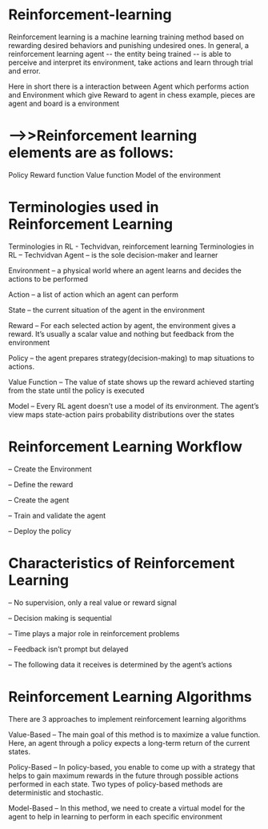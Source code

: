 # Reinforcement-learning
Reinforcement learning is a machine learning training method based on rewarding desired behaviors and punishing undesired ones. In general, a reinforcement learning agent -- the entity being trained -- is able to perceive and interpret its environment, take actions and learn through trial and error.

Here in short there is a interaction between Agent which performs action and Environment which give Reward to agent
in chess example, pieces are agent and board is a environment
  
# -->>Reinforcement learning elements are as follows:
Policy
Reward function
Value function
Model of the environment

# Terminologies used in Reinforcement Learning
Terminologies in RL - Techvidvan, reinforcement learning
Terminologies in RL – Techvidvan
Agent – is the sole decision-maker and learner

Environment – a physical world where an agent learns and decides the actions to be performed

Action – a list of action which an agent can perform

State – the current situation of the agent in the environment

Reward – For each selected action by agent, the environment gives a reward. It’s usually a scalar value and nothing but feedback from the environment

Policy – the agent prepares strategy(decision-making) to map situations to actions.

Value Function – The value of state shows up the reward achieved starting from the state until the policy is executed

Model – Every RL agent doesn’t use a model of its environment. The agent’s view maps state-action pairs probability distributions over the states

# Reinforcement Learning Workflow

– Create the Environment

– Define the reward

– Create the agent

– Train and validate the agent

– Deploy the policy


# Characteristics of Reinforcement Learning
– No supervision, only a real value or reward signal

– Decision making is sequential

– Time plays a major role in reinforcement problems

– Feedback isn’t prompt but delayed

– The following data it receives is determined by the agent’s actions


# Reinforcement Learning Algorithms
There are 3 approaches to implement reinforcement learning algorithms

Value-Based – The main goal of this method is to maximize a value function. Here, an agent through a policy expects a long-term return of the current states.

Policy-Based – In policy-based, you enable to come up with a strategy that helps to gain maximum rewards in the future through possible actions performed in each state. Two types of policy-based methods are deterministic and stochastic.

Model-Based – In this method, we need to create a virtual model for the agent to help in learning to perform in each specific environment
